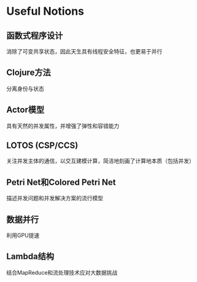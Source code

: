 # Useful Notions

## 函数式程序设计

消除了可变共享状态，因此天生具有线程安全特征，也更易于并行

## Clojure方法

分离身份与状态

## Actor模型

具有天然的并发属性，并增强了弹性和容错能力

## LOTOS (CSP/CCS)

关注并发主体的通信，以交互建模计算，简洁地刻画了计算地本质（包括并发）

## Petri Net和Colored Petri Net

描述并发问题和并发解决方案的流行模型

## 数据并行

利用GPU提速

## Lambda结构

结合MapReduce和流处理技术应对大数据挑战
